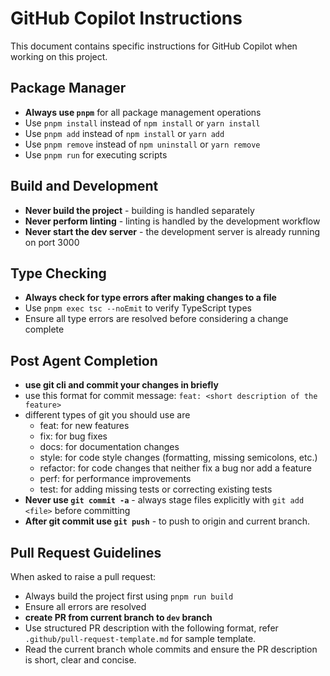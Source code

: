 # GitHub Copilot Instructions

This document contains specific instructions for GitHub Copilot when working on this project.

## Package Manager

- **Always use `pnpm`** for all package management operations
- Use `pnpm install` instead of `npm install` or `yarn install`
- Use `pnpm add` instead of `npm install` or `yarn add`
- Use `pnpm remove` instead of `npm uninstall` or `yarn remove`
- Use `pnpm run` for executing scripts

## Build and Development

- **Never build the project** - building is handled separately
- **Never perform linting** - linting is handled by the development workflow
- **Never start the dev server** - the development server is already running on port 3000

## Type Checking

- **Always check for type errors after making changes to a file**
- Use `pnpm exec tsc --noEmit` to verify TypeScript types
- Ensure all type errors are resolved before considering a change complete

## Post Agent Completion

- **use git cli and commit your changes in briefly**
- use this format for commit message: `feat: <short description of the feature>`
- different types of git you should use are
  - feat: for new features
  - fix: for bug fixes
  - docs: for documentation changes
  - style: for code style changes (formatting, missing semicolons, etc.)
  - refactor: for code changes that neither fix a bug nor add a feature
  - perf: for performance improvements
  - test: for adding missing tests or correcting existing tests
- **Never use `git commit -a`** - always stage files explicitly with `git add <file>` before committing
- **After git commit use `git push`** - to push to origin and current branch.

## Pull Request Guidelines

When asked to raise a pull request:

- Always build the project first using `pnpm run build`
- Ensure all errors are resolved
- **create PR from current branch to `dev` branch**
- Use structured PR description with the following format, refer `.github/pull-request-template.md` for sample template.
- Read the current branch whole commits and ensure the PR description is short, clear and concise.

